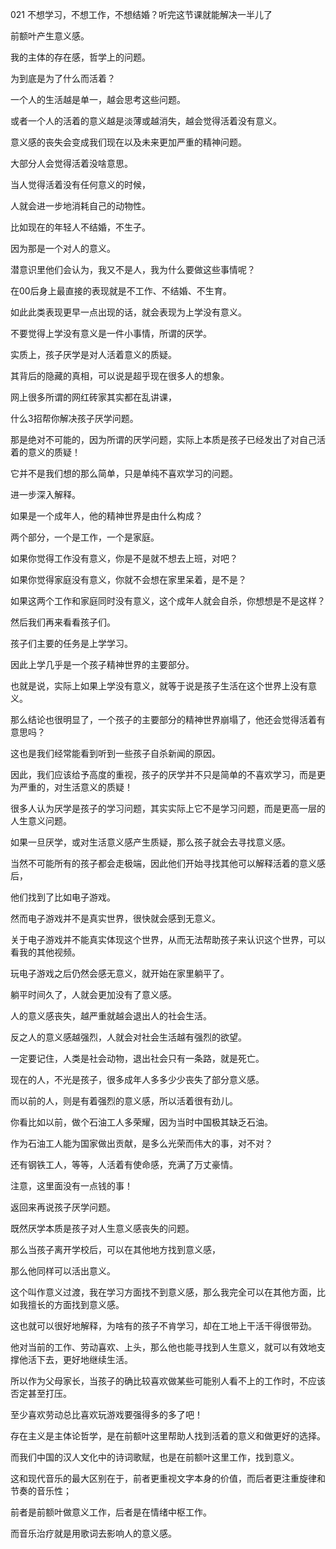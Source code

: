021 不想学习，不想工作，不想结婚？听完这节课就能解决一半儿了



前额叶产生意义感。



我的主体的存在感，哲学上的问题。

为到底是为了什么而活着？

一个人的生活越是单一，越会思考这些问题。

或者一个人的活着的意义越是淡薄或越消失，越会觉得活着没有意义。

意义感的丧失会变成我们现在以及未来更加严重的精神问题。

大部分人会觉得活着没啥意思。



当人觉得活着没有任何意义的时候，

人就会进一步地消耗自己的动物性。

比如现在的年轻人不结婚，不生子。

因为那是一个对人的意义。

潜意识里他们会认为，我又不是人，我为什么要做这些事情呢？



在00后身上最直接的表现就是不工作、不结婚、不生育。

如此此类表现更早一点出现的话，就会表现为上学没有意义。

不要觉得上学没有意义是一件小事情，所谓的厌学。

实质上，孩子厌学是对人活着意义的质疑。

其背后的隐藏的真相，可以说是超乎现在很多人的想象。



网上很多所谓的网红砖家其实都在乱讲课，

什么3招帮你解决孩子厌学问题。

那是绝对不可能的，因为所谓的厌学问题，实际上本质是孩子已经发出了对自己活着的意义的质疑！

它并不是我们想的那么简单，只是单纯不喜欢学习的问题。



进一步深入解释。

如果是一个成年人，他的精神世界是由什么构成？

两个部分，一个是工作，一个是家庭。

如果你觉得工作没有意义，你是不是就不想去上班，对吧？

如果你觉得家庭没有意义，你就不会想在家里呆着，是不是？

如果这两个工作和家庭同时没有意义，这个成年人就会自杀，你想想是不是这样？



然后我们再来看看孩子们。

孩子们主要的任务是上学学习。

因此上学几乎是一个孩子精神世界的主要部分。

也就是说，实际上如果上学没有意义，就等于说是孩子生活在这个世界上没有意义。

那么结论也很明显了，一个孩子的主要部分的精神世界崩塌了，他还会觉得活着有意思吗？

这也是我们经常能看到听到一些孩子自杀新闻的原因。

因此，我们应该给予高度的重视，孩子的厌学并不只是简单的不喜欢学习，而是更为严重的，对生活意义的质疑！

很多人认为厌学是孩子的学习问题，其实实际上它不是学习问题，而是更高一层的人生意义问题。



如果一旦厌学，或对生活意义感产生质疑，那么孩子就会去寻找意义感。

当然不可能所有的孩子都会走极端，因此他们开始寻找其他可以解释活着的意义感后，

他们找到了比如电子游戏。

然而电子游戏并不是真实世界，很快就会感到无意义。

关于电子游戏并不能真实体现这个世界，从而无法帮助孩子来认识这个世界，可以看我的其他视频。

玩电子游戏之后仍然会感无意义，就开始在家里躺平了。

躺平时间久了，人就会更加没有了意义感。



人的意义感丧失，越严重就越会退出人的社会生活。

反之人的意义感越强烈，人就会对社会生活越有强烈的欲望。

一定要记住，人类是社会动物，退出社会只有一条路，就是死亡。



现在的人，不光是孩子，很多成年人多多少少丧失了部分意义感。

而以前的人，则是有着强烈的意义感，所以活着很有劲儿。

你看比如以前，做个石油工人多荣耀，因为当时中国极其缺乏石油。

作为石油工人能为国家做出贡献，是多么光荣而伟大的事，对不对？

还有钢铁工人，等等，人活着有使命感，充满了万丈豪情。

注意，这里面没有一点钱的事！



返回来再说孩子厌学问题。

既然厌学本质是孩子对人生意义感丧失的问题。

那么当孩子离开学校后，可以在其他地方找到意义感，

那么他同样可以活出意义。

这个叫作意义过渡，我在学习方面找不到意义感，那么我完全可以在其他方面，比如我擅长的方面找到意义感。

这也就可以很好地解释，为啥有的孩子不肯学习，却在工地上干活干得很带劲。

他对当前的工作、劳动喜欢、上头，那么他也能寻找到人生意义，就可以有效地支撑他活下去，更好地继续生活。

所以作为父母家长，当孩子的确比较喜欢做某些可能别人看不上的工作时，不应该否定甚至打压。

至少喜欢劳动总比喜欢玩游戏要强得多的多了吧！



存在主义是主体论哲学，是在前额叶这里帮助人找到活着的意义和做更好的选择。 

而我们中国的汉人文化中的诗词歌赋，也是在前额叶这里工作，找到意义。 

这和现代音乐的最大区别在于，前者更重视文字本身的价值，而后者更注重旋律和节奏的音乐性；

前者是前额叶做意义工作，后者是在情绪中枢工作。 

而音乐治疗就是用歌词去影响人的意义感。 

